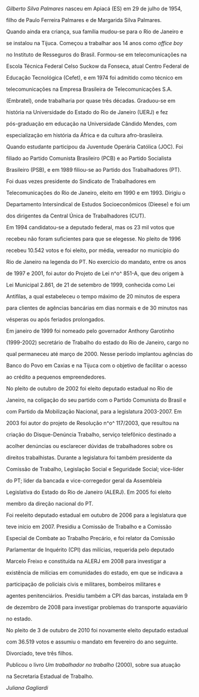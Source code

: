 

*Gilberto Silva Palmares* nasceu em Apiacá (ES) em 29 de julho de 1954,

filho de Paulo Ferreira Palmares e de Margarida Silva Palmares.



Quando ainda era criança, sua família mudou-se para o Rio de Janeiro e

se instalou na Tijuca. Começou a trabalhar aos 14 anos como *office boy*

no Instituto de Resseguros do Brasil. Formou-se em telecomunicações na

Escola Técnica Federal Celso Suckow da Fonseca, atual Centro Federal de

Educação Tecnológica (Cefet), e em 1974 foi admitido como técnico em

telecomunicações na Empresa Brasileira de Telecomunicações S.A.

(Embratel), onde trabalharia por quase três décadas. Graduou-se em

história na Universidade do Estado do Rio de Janeiro (UERJ) e fez

pós-graduação em educação na Universidade Cândido Mendes, com

especialização em história da África e da cultura afro-brasileira.



Quando estudante participou da Juventude Operária Católica (JOC). Foi

filiado ao Partido Comunista Brasileiro (PCB) e ao Partido Socialista

Brasileiro (PSB), e em 1989 filiou-se ao Partido dos Trabalhadores (PT).

Foi duas vezes presidente do Sindicato de Trabalhadores em

Telecomunicações do Rio de Janeiro, eleito em 1990 e em 1993. Dirigiu o

Departamento Intersindical de Estudos Socioeconômicos (Dieese) e foi um

dos dirigentes da Central Única de Trabalhadores (CUT).



Em 1994 candidatou-se a deputado federal, mas os 23 mil votos que

recebeu não foram suficientes para que se elegesse. No pleito de 1996

recebeu 10.542 votos e foi eleito, por média, vereador no município do

Rio de Janeiro na legenda do PT. No exercício do mandato, entre os anos

de 1997 e 2001, foi autor do Projeto de Lei n^o^ 851-A, que deu origem à

Lei Municipal 2.861, de 21 de setembro de 1999, conhecida como Lei

Antifilas, a qual estabeleceu o tempo máximo de 20 minutos de espera

para clientes de agências bancárias em dias normais e de 30 minutos nas

vésperas ou após feriados prolongados.



Em janeiro de 1999 foi nomeado pelo governador Anthony Garotinho

(1999-2002) secretário de Trabalho do estado do Rio de Janeiro, cargo no

qual permaneceu até março de 2000. Nesse período implantou agências do

Banco do Povo em Caxias e na Tijuca com o objetivo de facilitar o acesso

ao crédito a pequenos empreendedores.



No pleito de outubro de 2002 foi eleito deputado estadual no Rio de

Janeiro, na coligação do seu partido com o Partido Comunista do Brasil e

com Partido da Mobilização Nacional, para a legislatura 2003-2007. Em

2003 foi autor do projeto de Resolução n^o^ 117/2003, que resultou na

criação do Disque-Denúncia Trabalho, serviço telefônico destinado a

acolher denúncias ou esclarecer dúvidas de trabalhadores sobre os

direitos trabalhistas. Durante a legislatura foi também presidente da

Comissão de Trabalho, Legislação Social e Seguridade Social; vice-líder

do PT; líder da bancada e vice-corregedor geral da Assembleia

Legislativa do Estado do Rio de Janeiro (ALERJ). Em 2005 foi eleito

membro da direção nacional do PT.



Foi reeleito deputado estadual em outubro de 2006 para a legislatura que

teve início em 2007. Presidiu a Comissão de Trabalho e a Comissão

Especial de Combate ao Trabalho Precário, e foi relator da Comissão

Parlamentar de Inquérito (CPI) das milícias, requerida pelo deputado

Marcelo Freixo e constituída na ALERJ em 2008 para investigar a

existência de milícias em comunidades do estado, em que se indicava a

participação de policiais civis e militares, bombeiros militares e

agentes penitenciários. Presidiu também a CPI das barcas, instalada em 9

de dezembro de 2008 para investigar problemas do transporte aquaviário

no estado.



No pleito de 3 de outubro de 2010 foi novamente eleito deputado estadual

com 36.519 votos e assumiu o mandato em fevereiro do ano seguinte.



Divorciado, teve três filhos.



Publicou o livro *Um trabalhador no trabalho* (2000), sobre sua atuação

na Secretaria Estadual de Trabalho.



*Juliana Gagliardi*



